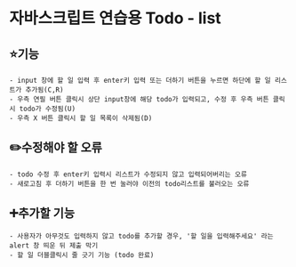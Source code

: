 # 자바스크립트 연습용 Todo - list
## ⭐기능
    - input 창에 할 일 입력 후 enter키 입력 또는 더하기 버튼을 누르면 하단에 할 일 리스트가 추가됨(C,R)
    - 우측 연필 버튼 클릭시 상단 input창에 해당 todo가 입력되고, 수정 후 우측 버튼 클릭시 todo가 수정됨(U)
    - 우측 X 버튼 클릭시 할 일 목록이 삭제됨(D)


## ✏️수정해야 할 오류
    - todo 수정 후 enter키 입력시 리스트가 수정되지 않고 입력되어버리는 오류
    - 새로고침 후 더하기 버튼을 한 번 눌러야 이전의 todo리스트를 불러오는 오류

## ➕추가할 기능 
    - 사용자가 아무것도 입력하지 않고 todo를 추가할 경우, '할 일을 입력해주세요' 라는 alert 창 띄운 뒤 제출 막기
    - 할 일 더블클릭시 줄 긋기 기능 (todo 완료)


